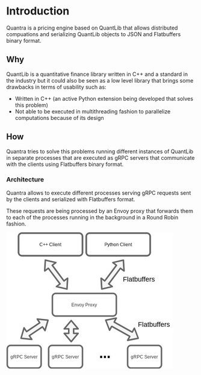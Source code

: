# Introduction

Quantra is a pricing engine based on QuantLib that allows distributed compuations and serializing QuantLib objects to JSON and Flatbuffers binary format.

## Why

QuantLib is a quantitative finance library written in C++ and a standard in the industry but it could also be seen as a low level library that brings some drawbacks in terms of usability such as:

* Written in C++ (an active Python extension being developed that solves this problem)
* Not able to be executed in multithreading fashion to parallelize computations because of its design

## How

Quantra tries to solve this problems running different instances of QuantLib in separate processes that are executed as gRPC servers that communicate with the clients using Flatbuffers binary format.

### Architecture

Quantra allows to execute different processes serving gRPC requests sent by the clients and serialized with Flatbuffers format.

These requests are being processed by an Envoy proxy that forwards them to each of the processes running in the background in a Round Robin fashion.

![Arqchitecture](docs/architecture.jpg?raw=true "Arqchitecture")

